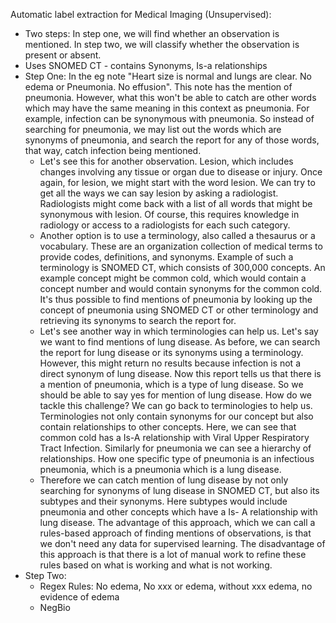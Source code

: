 Automatic label extraction for Medical Imaging (Unsupervised):
* Two steps: In step one, we will find whether an observation is mentioned. In step two, we will classify whether the observation is present or absent. 
* Uses SNOMED CT - contains Synonyms, Is-a relationships
* Step One: In the eg note "Heart size is normal and lungs are clear. No edema or Pneumonia. No effusion". This note has the mention of pneumonia. However, what this won't be able to catch are other words which may have the same meaning in this context as pneumonia. For example, infection can be synonymous with pneumonia. So instead of searching for pneumonia, we may list out the words which are synonyms of pneumonia, and search the report for any of those words, that way, catch infection being mentioned.  
  * Let's see this for another observation. Lesion, which includes changes involving any tissue or organ due to disease or injury. Once again, for lesion, we might start with the word lesion. We can try to get all the ways we can say lesion by asking a radiologist. Radiologists might come back with a list of all words that might be synonymous with lesion. Of course, this requires knowledge in radiology or access to a radiologists for each such category. 
  * Another option is to use a terminology, also called a thesaurus or a vocabulary. These are an organization collection of medical terms to provide codes, definitions, and synonyms. Example of such a terminology is SNOMED CT, which consists of 300,000 concepts. An example concept might be common cold, which would contain a concept number and would contain synonyms for the common cold. It's thus possible to find mentions of pneumonia by looking up the concept of pneumonia using SNOMED CT or other terminology and retrieving its synonyms to search the report for. 
  * Let's see another way in which terminologies can help us. Let's say we want to find mentions of lung disease. As before, we can search the report for lung disease or its synonyms using a terminology. However, this might return no results because infection is not a direct synonym of lung disease. Now this report tells us that there is a mention of pneumonia, which is a type of lung disease. So we should be able to say yes for mention of lung disease. How do we tackle this challenge? We can go back to terminologies to help us. Terminologies not only contain synonyms for our concept but also contain relationships to other concepts. Here, we can see that common cold has a Is-A relationship with Viral Upper Respiratory Tract Infection. Similarly for pneumonia we can see a hierarchy of relationships. How one specific type of pneumonia is an infectious pneumonia, which is a pneumonia which is a lung disease. 
  * Therefore we can catch mention of lung disease by not only searching for synonyms of lung disease in SNOMED CT, but also its subtypes and their synonyms. Here subtypes would include pneumonia and other concepts which have a Is- A relationship with lung disease. The advantage of this approach, which we can call a rules-based approach of finding mentions of observations, is that we don't need any data for supervised learning. The disadvantage of this approach is that there is a lot of manual work to refine these rules based on what is working and what is not working.
* Step Two: 
  * Regex Rules: No edema, No xxx or edema, without xxx edema, no evidence of edema
  * NegBio











